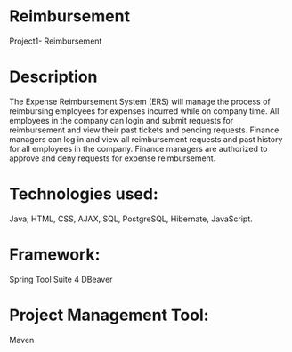 # Reimbursement
Project1- Reimbursement

# Description
The Expense Reimbursement System (ERS) will manage the process of reimbursing employees for expenses incurred while on company time.
All employees in the company can login and submit requests for reimbursement and view their past tickets and pending requests. Finance managers can log in and view all reimbursement requests and past history for all employees in the company. Finance managers are authorized to approve and deny requests for expense reimbursement.

# Technologies used:
Java, HTML, CSS, AJAX, SQL, PostgreSQL, Hibernate, JavaScript.

# Framework:
Spring Tool Suite 4
DBeaver

# Project Management Tool:
Maven
